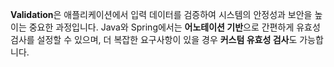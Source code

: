 **Validation**은 애플리케이션에서 입력 데이터를 검증하여 시스템의 안정성과 보안을 높이는 중요한 과정입니다. Java와 Spring에서는 **어노테이션 기반**으로 간편하게 유효성 검사를 설정할 수 있으며, 더 복잡한 요구사항이 있을 경우 **커스텀 유효성 검사**도 가능합니다.

